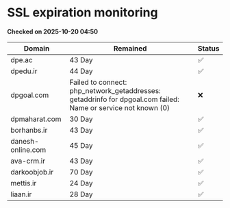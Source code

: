 # SSL expiration monitoring

**Checked on 2025-10-20 04:50**

| Domain | Remained | Status       |
|--------|----------|--------------|
| dpe.ac     | 43 Day   | ✅ |
| dpedu.ir     | 44 Day   | ✅ |
| dpgoal.com     | Failed to connect: php_network_getaddresses: getaddrinfo for dpgoal.com failed: Name or service not known (0)       | ❌ |
| dpmaharat.com     | 30 Day   | ✅ |
| borhanbs.ir     | 43 Day   | ✅ |
| danesh-online.com     | 45 Day   | ✅ |
| ava-crm.ir     | 43 Day   | ✅ |
| darkoobjob.ir     | 70 Day   | ✅ |
| mettis.ir     | 24 Day   | ✅ |
| liaan.ir     | 28 Day   | ✅ |
